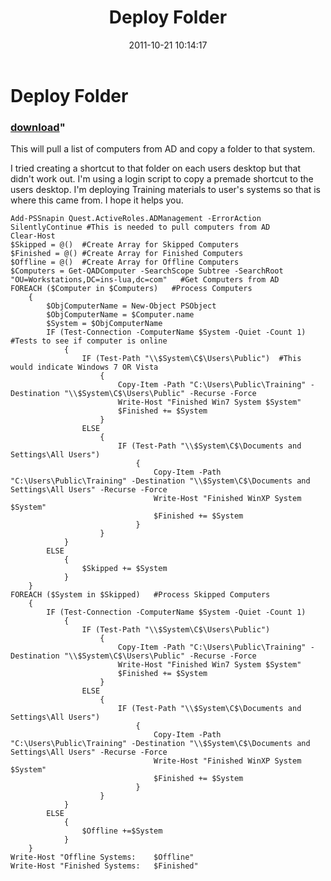 ﻿---
pid:            3018
parent:         0
children:       
poster:         HughS
title:          Deploy Folder 
date:           2011-10-21 10:14:17
format:         posh
---

# Deploy Folder 

### [download](3018.ps1)"

This will pull a list of computers from AD and copy a folder to that system. 

I tried creating a shortcut to that folder on each users desktop but that didn't work out. I'm using a login script to copy a premade shortcut to the users desktop. I'm deploying Training materials to user's systems so that is where this came from. I hope it helps you.

```posh
Add-PSSnapin Quest.ActiveRoles.ADManagement -ErrorAction SilentlyContinue #This is needed to pull computers from AD
Clear-Host
$Skipped = @()	#Create Array for Skipped Computers
$Finished = @()	#Create Array for Finished Computers
$Offline = @()	#Create Array for Offline Computers
$Computers = Get-QADComputer -SearchScope Subtree -SearchRoot "OU=Workstations,DC=ins-lua,dc=com"	#Get Computers from AD
FOREACH ($Computer in $Computers)	#Process Computers
	{
		$ObjComputerName = New-Object PSObject
		$ObjComputerName = $Computer.name
		$System = $ObjComputerName
		IF (Test-Connection -ComputerName $System -Quiet -Count 1)	#Tests to see if computer is online
			{
				IF (Test-Path "\\$System\C$\Users\Public")	#This would indicate Windows 7 OR Vista
					{
						Copy-Item -Path "C:\Users\Public\Training" -Destination "\\$System\C$\Users\Public" -Recurse -Force
						Write-Host "Finished Win7 System $System"
						$Finished += $System
					}
				ELSE 
					{ 	
						IF (Test-Path "\\$System\C$\Documents and Settings\All Users")
							{
								Copy-Item -Path "C:\Users\Public\Training" -Destination "\\$System\C$\Documents and Settings\All Users" -Recurse -Force
								Write-Host "Finished WinXP System $System"
								$Finished += $System
							}
					}
			}
		ELSE
			{
				$Skipped += $System
			}
	}
FOREACH ($System in $Skipped)	#Process Skipped Computers
	{
		IF (Test-Connection -ComputerName $System -Quiet -Count 1)
			{
				IF (Test-Path "\\$System\C$\Users\Public")
					{
						Copy-Item -Path "C:\Users\Public\Training" -Destination "\\$System\C$\Users\Public" -Recurse -Force
						Write-Host "Finished Win7 System $System"
						$Finished += $System
					}
				ELSE 
					{ 	
						IF (Test-Path "\\$System\C$\Documents and Settings\All Users")
							{
								Copy-Item -Path "C:\Users\Public\Training" -Destination "\\$System\C$\Documents and Settings\All Users" -Recurse -Force
								Write-Host "Finished WinXP System $System"
								$Finished += $System
							}
					}
			}
		ELSE
			{
				$Offline +=$System
			}
	}
Write-Host "Offline Systems:	$Offline"
Write-Host "Finished Systems:	$Finished"
```
